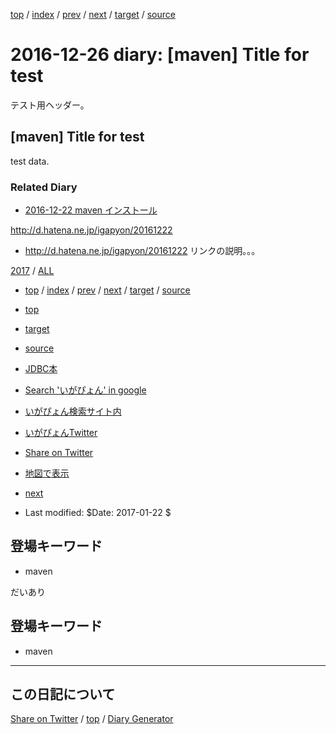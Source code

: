[top](../index.html) 
 / [index](index.html) 
 / [prev](../2017/ig170101.html) 
 / [next](ig161227.html) 
 / [target](https://igapyon.github.io/diary/hatena/ig161226.html) 
 / [source](https://github.com/igapyon/diary/blob/gh-pages/hatena/ig161226.src.md) 

2016-12-26 diary: [maven] Title for test
=====================================================================================================
テスト用ヘッダー。

## [maven] Title for test

test data.


### Related Diary


* [2016-12-22 maven インストール](https://igapyon.github.io/diary/2016/ig161222.html)

http://d.hatena.ne.jp/igapyon/20161222

* http://d.hatena.ne.jp/igapyon/20161222 リンクの説明。。。


[2017](../2017/index.html)
/ [ALL](../idxall.html)


* [top](../index.html) 
 / [index](index.html) 
 / [prev](../2017/ig170101.html) 
 / [next](ig161227.html) 
 / [target](https://igapyon.github.io/diary/hatena/ig161226.html) 
 / [source](https://github.com/igapyon/diary/blob/gh-pages/hatena/ig161226.src.md)
* [top](../index.html)
* [target](https://igapyon.github.io/diary/hatena/ig161226.html)
* [source](https://github.com/igapyon/diary/blob/gh-pages/hatena/ig161226.src.md)
* [JDBC本](https://www.amazon.co.jp/exec/obidos/ASIN/4839913935/igapyondiary-22)
* [Search 'いがぴょん' in google](https://www.google.co.jp/#pws=0&q=%E3%81%84%E3%81%8C%E3%81%B4%E3%82%87%E3%82%93)
* [いがぴょん検索サイト内](https://www.google.co.jp/#pws=0&q=site:https%3A%2F%2Figapyon.github.io%2Fdiary%2F+%E3%81%84%E3%81%8C%E3%81%B4%E3%82%87%E3%82%93)
* [いがぴょんTwitter](https://twitter.com/search?q=%23%E4%BC%8A%E8%B3%80%E6%95%8F%E6%A8%B9)
* [Share on Twitter](https://twitter.com/intent/tweet?hashtags=%E3%81%84%E3%81%8C%E3%81%B4%E3%82%87%E3%82%93&text=%5Bmaven%5D+Title+for+test&url=https%3A%2F%2Figapyon.github.io%2Fdiary%2Fhatena%2Fig161226.html)
* [地図で表示](https://openstreetmap.jp/map#zoom=17&lat=35.6722478&lon=139.7214164&layers=00BFF)

* [next](ig161227.html)





* Last modified: $Date: 2017-01-22 $

## 登場キーワード

* maven



だいあり


## 登場キーワード

* maven

----------------------------------------------------------------------------------------------------

## この日記について

[Share on Twitter](https://twitter.com/intent/tweet?hashtags=igapyon%2Cdiary%2C%E3%81%84%E3%81%8C%E3%81%B4%E3%82%87%E3%82%93%2Cmaven&text=%5Bmaven%5D+Title+for+test&url=https%3A%2F%2Figapyon.github.io%2Fdiary%2Fhatena%2Fig161226.html) / [top](../index.html) / [Diary Generator](https://github.com/igapyon/igapyonv3)
